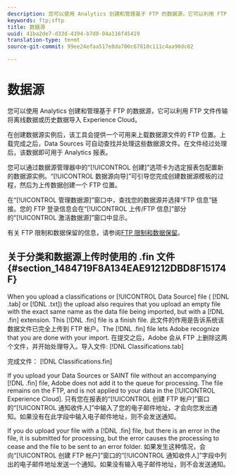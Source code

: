 ```yaml
---
description: 您可以使用 Analytics 创建和管理基于 FTP 的数据源，它可以利用 FTP 文件传输将离线数据或历史数据导入 Experience Cloud。
keywords: ftp;sftp
title: 数据源
uuid: 41ba2de7-d33d-4394-b7d8-04a116f45419
translation-type: tm+mt
source-git-commit: 99ee24efaa517e8da700c67818c111c4aa90dc02

---
```



# 数据源

您可以使用 Analytics 创建和管理基于 FTP 的数据源，它可以利用 FTP 文件传输将离线数据或历史数据导入 Experience Cloud。

在创建数据源实例后，该工具会提供一个可用来上载数据源文件的 FTP 位置。上载完成之后，Data Sources 可自动查找并处理这些数据源文件。在文件经过处理后，该数据即可用于 Analytics 报表。

您可以通过数据源管理器中的“[!UICONTROL 创建]”选项卡为选定报表包配置新的数据源实例。“[!UICONTROL 数据源向导]”可引导您完成创建数据源模板的过程，然后为上传数据创建一个 FTP 位置。

在“[!UICONTROL 管理数据源]”窗口中，查找您的数据源并选择“FTP 信息”链接。您的 FTP 登录信息会在“[!UICONTROL 上传/FTP 信息]”部分的“[!UICONTROL 激活数据源]”窗口中显示。

有关 FTP 限制和数据保留的信息，请参阅[FTP 限制和数据保留](/help/export/ftp-and-sftp/ftp-limits.md)。

## 关于分类和数据源上传时使用的 .fin 文件 {#section_1484719F8A134EAE91212DBD8F15174F}

When you upload a classifications or [!UICONTROL Data Source] file ( [!DNL .tab] or [!DNL .txt]) the upload also requires that you upload an empty file with the exact same name as the data file being imported, but with a [!DNL .fin] extension. This [!DNL .fin] file is a finish file. 此文件的作用是告诉系统该数据文件已完全上传到 FTP 帐户。The [!DNL .fin] file lets Adobe recognize that you are done with your import. 在提交之后，Adobe 会从 FTP 上删除这两个文件，并开始处理导入。导入文件: [!DNL Classifications.tab]

完成文件： [!DNL Classifications.fin]

If you upload your Data Sources or SAINT file without an accompanying [!DNL .fin] file, Adobe does not add it to the queue for processing. The file remains on the FTP, and is not applied to your data in the [!UICONTROL Experience Cloud]. 只有您在报表的“[!UICONTROL 创建 FTP 帐户]”窗口的“[!UICONTROL 通知收件人]”中输入了您的电子邮件地址，才会向您发出通知。如果没有在此字段中输入电子邮件地址，则不会发送通知。

If you do upload your file with a [!DNL .fin] file, but there is an error in the file, it is submitted for processing, but the error causes the processing to cease and the file to be sent to an error folder. 如果发生这种情况，会向“[!UICONTROL 创建 FTP 帐户]”窗口的“[!UICONTROL 通知收件人]”字段中列出的电子邮件地址发送一个通知。如果没有输入电子邮件地址，则不会发送通知。
